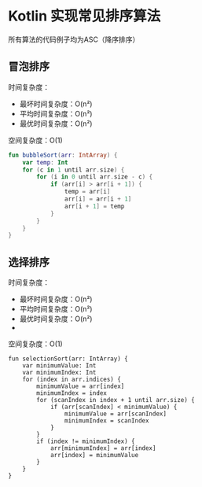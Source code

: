 # Kotlin 实现常见排序算法

所有算法的代码例子均为ASC（降序排序）

## 冒泡排序

时间复杂度：
- 最坏时间复杂度：O(n²)
- 平均时间复杂度：O(n²)
- 最优时间复杂度：O(n²)

空间复杂度：O(1)

```Kotlin
fun bubbleSort(arr: IntArray) {
    var temp: Int
    for (c in 1 until arr.size) {
        for (i in 0 until arr.size - c) {
            if (arr[i] > arr[i + 1]) {
                temp = arr[i]
                arr[i] = arr[i + 1]
                arr[i + 1] = temp
            }
        }
    }
}
```

## 选择排序

时间复杂度：
- 最坏时间复杂度：O(n²)
- 平均时间复杂度：O(n²)
- 最优时间复杂度：O(n²)
- 
空间复杂度：O(1)

```
fun selectionSort(arr: IntArray) {
    var minimumValue: Int
    var minimumIndex: Int
    for (index in arr.indices) {
        minimumValue = arr[index]
        minimumIndex = index
        for (scanIndex in index + 1 until arr.size) {
            if (arr[scanIndex] < minimumValue) {
                minimumValue = arr[scanIndex]
                minimumIndex = scanIndex
            }
        }
        if (index != minimumIndex) {
            arr[minimumIndex] = arr[index]
            arr[index] = minimumValue
        }
    }
}
```